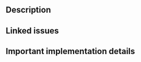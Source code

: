 ## Description <!-- Please describe the motivation & changes introduced by this PR -->

## Linked issues <!-- Please use "Resolves #<issue_no> syntax in case this PR should be linked to an issue -->

## Important implementation details <!-- if any, optional section -->
